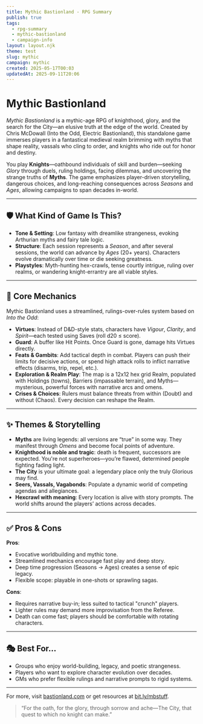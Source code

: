 ```yaml
---
title: Mythic Bastionland - RPG Summary
publish: true
tags:
  - rpg-summary
  - mythic-bastionland
  - campaign-info
layout: layout.njk
theme: test
slug: mythic
campaign: mythic
created: 2025-05-17T00:03
updatedAt: 2025-09-11T20:06
---
```


# Mythic Bastionland

*Mythic Bastionland* is a mythic-age RPG of knighthood, glory, and the search for the City—an elusive truth at the edge of the world. Created by Chris McDowall (Into the Odd, Electric Bastionland), this standalone game immerses players in a fantastical medieval realm brimming with myths that shape reality, vassals who cling to order, and knights who ride out for honor and destiny.

You play **Knights**—oathbound individuals of skill and burden—seeking *Glory* through duels, ruling holdings, facing dilemmas, and uncovering the strange truths of **Myths**. The game emphasizes player-driven storytelling, dangerous choices, and long-reaching consequences across *Seasons* and *Ages*, allowing campaigns to span decades in-world.

---

## 🛡 What Kind of Game Is This?

- **Tone & Setting**: Low fantasy with dreamlike strangeness, evoking Arthurian myths and fairy tale logic.
- **Structure**: Each session represents a *Season*, and after several sessions, the world can advance by *Ages* (20+ years). Characters evolve dramatically over time or die seeking greatness.
- **Playstyles**: Myth-hunting hex-crawls, tense courtly intrigue, ruling over realms, or wandering knight-errantry are all viable styles.

---

## 🎲 Core Mechanics

Mythic Bastionland uses a streamlined, rulings-over-rules system based on *Into the Odd*:

- **Virtues**: Instead of D&D-style stats, characters have *Vigour*, *Clarity*, and *Spirit*—each tested using Saves (roll d20 ≤ score).
- **Guard**: A buffer like Hit Points. Once Guard is gone, damage hits Virtues directly.
- **Feats & Gambits**: Add tactical depth in combat. Players can push their limits for decisive actions, or spend high attack rolls to inflict narrative effects (disarms, trip, repel, etc.).
- **Exploration & Realm Play**: The map is a 12x12 hex grid Realm, populated with Holdings (towns), Barriers (impassable terrain), and Myths—mysterious, powerful forces with narrative arcs and omens.
- **Crises & Choices**: Rulers must balance threats from within (Doubt) and without (Chaos). Every decision can reshape the Realm.

---

## ✨ Themes & Storytelling

- **Myths** are living legends: all versions are “true” in some way. They manifest through *Omens* and become focal points of adventure.
- **Knighthood is noble and tragic**: death is frequent, successors are expected. You're not superheroes—you’re flawed, determined people fighting fading light.
- **The City** is your ultimate goal: a legendary place only the truly Glorious may find.
- **Seers, Vassals, Vagabonds**: Populate a dynamic world of competing agendas and allegiances.
- **Hexcrawl with meaning**: Every location is alive with story prompts. The world shifts around the players’ actions across decades.

---

## ✅ Pros & Cons

**Pros**:
- Evocative worldbuilding and mythic tone.
- Streamlined mechanics encourage fast play and deep story.
- Deep time progression (Seasons → Ages) creates a sense of epic legacy.
- Flexible scope: playable in one-shots or sprawling sagas.

**Cons**:
- Requires narrative buy-in; less suited to tactical "crunch" players.
- Lighter rules may demand more improvisation from the Referee.
- Death can come fast; players should be comfortable with rotating characters.

---

## 🎭 Best For...

- Groups who enjoy world-building, legacy, and poetic strangeness.
- Players who want to explore character evolution over decades.
- GMs who prefer flexible rulings and narrative prompts to rigid systems.

---

For more, visit [bastionland.com](http://www.bastionland.com) or get resources at [bit.ly/mbstuff](https://bit.ly/mbstuff).

> “For the oath, for the glory, through sorrow and ache—The City, that quest to which no knight can make.”

